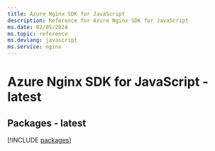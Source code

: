 ```yaml
---
title: Azure Nginx SDK for JavaScript
description: Reference for Azure Nginx SDK for JavaScript
ms.date: 02/05/2024
ms.topic: reference
ms.devlang: javascript
ms.service: nginx
---
```

# Azure Nginx SDK for JavaScript - latest
## Packages - latest
[!INCLUDE [packages](nginx-index.md)]